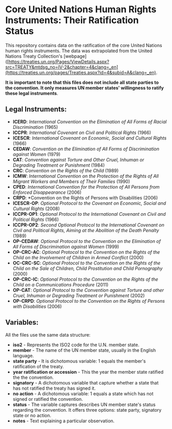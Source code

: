 # Core United Nations Human Rights Instruments: Their Ratification Status

This repository contains data on the ratification of the core United Nations human rights instruments. The data was extrapolated from the United Nations Treaty Collection's [webpage]([https://treaties.un.org/Pages/ViewDetails.aspx?src=TREATY&mtdsg_no=IV-2&chapter=4&clang=_en](https://treaties.un.org/pages/Treaties.aspx?id=4&subid=A&clang=_en). 

**It is important to note that this files does not include all state parties to the convention. It only measures UN member states' willingness to ratify these legal instruments**. 

## Legal Instruments:

- **ICERD**: *International Convention on the Elimination of All Forms of Racial Discrimination* (1965)
- **ICCPR**: *International Covenant on Civil and Political Rights* (1966)
- **ICESCR**: *International Covenant on Economic, Social and Cultural Rights* (1966)
- **CEDAW**: *Convention on the Elimination of All Forms of Discrimination against Women* (1979)
- **CAT**: *Convention against Torture and Other Cruel, Inhuman or Degrading Treatment or Punishment* (1984)
- **CRC**: *Convention on the Rights of the Child* (1989)
- **ICMW**: *International Convention on the Protection of the Rights of All Migrant Workers and Members of Their Families* (1990)
- **CPED**: *International Convention for the Protection of All Persons from Enforced Disappearance* (2006)
- **CRPD**: *Convention on the Rights of Persons with Disabilities (2006)
- **ICESCR-OP**: *Optional Protocol to the Covenant on Economic, Social and Cultural Rights* (2008)
- **ICCPR-OP1**: *Optional Protocol to the International Covenant on Civil and Political Rights* (1966)
- **ICCPR-OP2**: *Second Optional Protocol to the International Covenant on Civil and Political Rights, Aiming at the Abolition of the Death Penalty* (1989)
- **OP-CEDAW**: *Optional Protocol to the Convention on the Elimination of All Forms of Discrimination against Women* (1999)
- **OP-CRC-AC**: *Optional Protocol to the Convention on the Rights of the Child on the Involvement of Children in Armed Conflict* (2000)
- **OC-CRC-SC**: *Optional Protocol to the Convention on the Rights of the Child on the Sale of Children, Child Prostitution and Child Pornography* (2000)
- **OP-CRC-IC**: *Optional Protocol to the Convention on the Rights of the Child on a Communications Procedure* (2011)
- **OP-CAT**: *Optional Protocol to the Convention against Torture and other Cruel, Inhuman or Degrading Treatment or Punishment* (2002)
- **OP-CRPD**: *Optional Protocol to the Convention on the Rights of Persons with Disabilities* (2006)

## Variables:

All the files use the same data structure:

- **iso2** - Represents the ISO2 code for the U.N. member state.
- **member** - The name of the UN member state, usually in the English language.
- **state party** - It is dichotomous variable: 1 equals the member's ratification of the treaty.
- **year ratification or accession** - This the year the member state ratified the the convention.
- **signatory** - A dichotomous variable that capture whether a state that has not ratified the treaty has signed it.
- **no action** - A dichotomous variable: 1 equals a state which has not signed or ratified the convention.
- **status** - The variable captures describes UN member state's status regarding the convention. It offers three options: state party, signatory state or no action.
- **notes** - Text explaining a particular observation.
 
